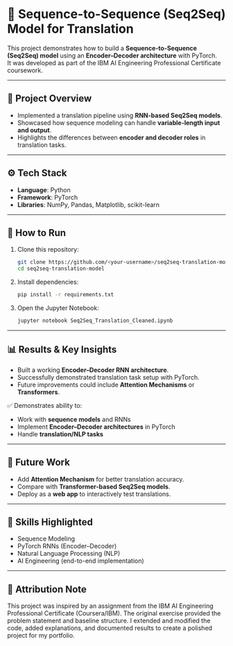 # 🔡 Sequence-to-Sequence (Seq2Seq) Model for Translation

This project demonstrates how to build a **Sequence-to-Sequence (Seq2Seq) model** using an **Encoder–Decoder architecture** with PyTorch.  
It was developed as part of the IBM AI Engineering Professional Certificate coursework.

---

## 📌 Project Overview
- Implemented a translation pipeline using **RNN-based Seq2Seq models**.  
- Showcased how sequence modeling can handle **variable-length input and output**.  
- Highlights the differences between **encoder and decoder roles** in translation tasks.  

---

## ⚙️ Tech Stack
- **Language**: Python  
- **Framework**: PyTorch  
- **Libraries**: NumPy, Pandas, Matplotlib, scikit-learn  

---

## 🚀 How to Run
1. Clone this repository:
   ```bash
   git clone https://github.com/<your-username>/seq2seq-translation-model.git
   cd seq2seq-translation-model
   ```

2. Install dependencies:
   ```bash
   pip install -r requirements.txt
   ```

3. Open the Jupyter Notebook:
   ```bash
   jupyter notebook Seq2Seq_Translation_Cleaned.ipynb
   ```

---

## 📊 Results & Key Insights
- Built a working **Encoder–Decoder RNN architecture**.  
- Successfully demonstrated translation task setup with PyTorch.  
- Future improvements could include **Attention Mechanisms** or **Transformers**.  

✅ Demonstrates ability to:  
- Work with **sequence models** and RNNs  
- Implement **Encoder–Decoder architectures** in PyTorch  
- Handle **translation/NLP tasks**  

---

## 🔮 Future Work
- Add **Attention Mechanism** for better translation accuracy.  
- Compare with **Transformer-based Seq2Seq models**.  
- Deploy as a **web app** to interactively test translations.  

---

## 📌 Skills Highlighted
- Sequence Modeling  
- PyTorch RNNs (Encoder–Decoder)  
- Natural Language Processing (NLP)  
- AI Engineering (end-to-end implementation)

---

## 📌 Attribution Note
This project was inspired by an assignment from the IBM AI Engineering Professional Certificate (Coursera/IBM). The original exercise provided the problem statement and baseline structure. I extended and modified the code, added explanations, and documented results to create a polished project for my portfolio.
